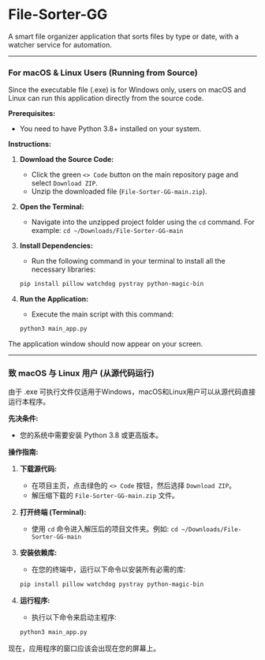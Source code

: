 # File-Sorter-GG
A smart file organizer application that sorts files by type or date, with a watcher service for automation.


---

### For macOS & Linux Users (Running from Source)

Since the executable file (.exe) is for Windows only, users on macOS and Linux can run this application directly from the source code.

**Prerequisites:**
*   You need to have Python 3.8+ installed on your system.

**Instructions:**

1.  **Download the Source Code:**
    *   Click the green `<> Code` button on the main repository page and select `Download ZIP`.
    *   Unzip the downloaded file (`File-Sorter-GG-main.zip`).

2.  **Open the Terminal:**
    *   Navigate into the unzipped project folder using the `cd` command. For example: `cd ~/Downloads/File-Sorter-GG-main`

3.  **Install Dependencies:**
    *   Run the following command in your terminal to install all the necessary libraries:
    ```bash
    pip install pillow watchdog pystray python-magic-bin
    ```

4.  **Run the Application:**
    *   Execute the main script with this command:
    ```bash
    python3 main_app.py
    ```
The application window should now appear on your screen.

---

### 致 macOS 与 Linux 用户 (从源代码运行)

由于 .exe 可执行文件仅适用于Windows，macOS和Linux用户可以从源代码直接运行本程序。

**先决条件:**
*   您的系统中需要安装 Python 3.8 或更高版本。

**操作指南:**

1.  **下载源代码:**
    *   在项目主页，点击绿色的 `<> Code` 按钮，然后选择 `Download ZIP`。
    *   解压缩下载的 `File-Sorter-GG-main.zip` 文件。

2.  **打开终端 (Terminal):**
    *   使用 `cd` 命令进入解压后的项目文件夹。例如: `cd ~/Downloads/File-Sorter-GG-main`

3.  **安装依赖库:**
    *   在您的终端中，运行以下命令以安装所有必需的库:
    ```bash
    pip install pillow watchdog pystray python-magic-bin
    ```

4.  **运行程序:**
    *   执行以下命令来启动主程序:
    ```bash
    python3 main_app.py
    ```
现在，应用程序的窗口应该会出现在您的屏幕上。
